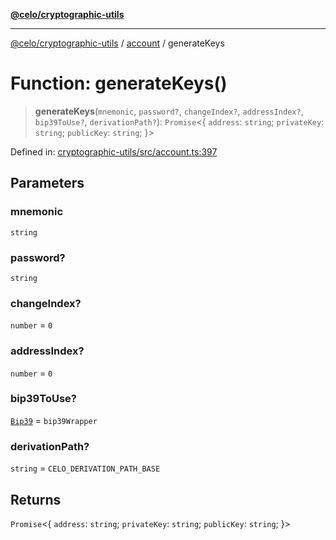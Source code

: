 [**@celo/cryptographic-utils**](../../README.md)

***

[@celo/cryptographic-utils](../../modules.md) / [account](../README.md) / generateKeys

# Function: generateKeys()

> **generateKeys**(`mnemonic`, `password?`, `changeIndex?`, `addressIndex?`, `bip39ToUse?`, `derivationPath?`): `Promise`\<\{ `address`: `string`; `privateKey`: `string`; `publicKey`: `string`; \}\>

Defined in: [cryptographic-utils/src/account.ts:397](https://github.com/celo-org/developer-tooling/blob/master/packages/sdk/cryptographic-utils/src/account.ts#L397)

## Parameters

### mnemonic

`string`

### password?

`string`

### changeIndex?

`number` = `0`

### addressIndex?

`number` = `0`

### bip39ToUse?

[`Bip39`](../interfaces/Bip39.md) = `bip39Wrapper`

### derivationPath?

`string` = `CELO_DERIVATION_PATH_BASE`

## Returns

`Promise`\<\{ `address`: `string`; `privateKey`: `string`; `publicKey`: `string`; \}\>
